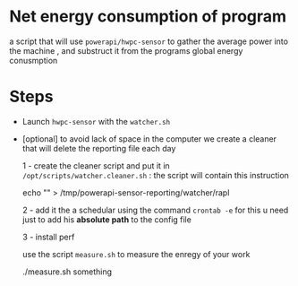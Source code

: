 # Net energy consumption of program 

a script that will  use `powerapi/hwpc-sensor` to gather the average power into the  machine , and substruct it from the programs global energy conusmption 

# Steps 
- Launch `hwpc-sensor` with the `watcher.sh` 
- [optional] to avoid lack of space in the computer we create a cleaner that will delete the reporting file each day 

    1 - create the cleaner script and put it in `/opt/scripts/watcher.cleaner.sh` :
        the script will contain this instruction 

    echo "" >  /tmp/powerapi-sensor-reporting/watcher/rapl 

    2 - add it the a schedular using the command `crontab -e` 
     for this u need just to add his **absolute path** to the config file 

    3 - install perf 
    
    use the script `measure.sh` to measure the enregy of your work 

    ./measure.sh something 

<!-- tail -n 1000 /tmp/powerapi-sensor-reporting/watcher/rapl | awk -F ',' '{if  ($5 == 0)  print $1,$6}'  -->

